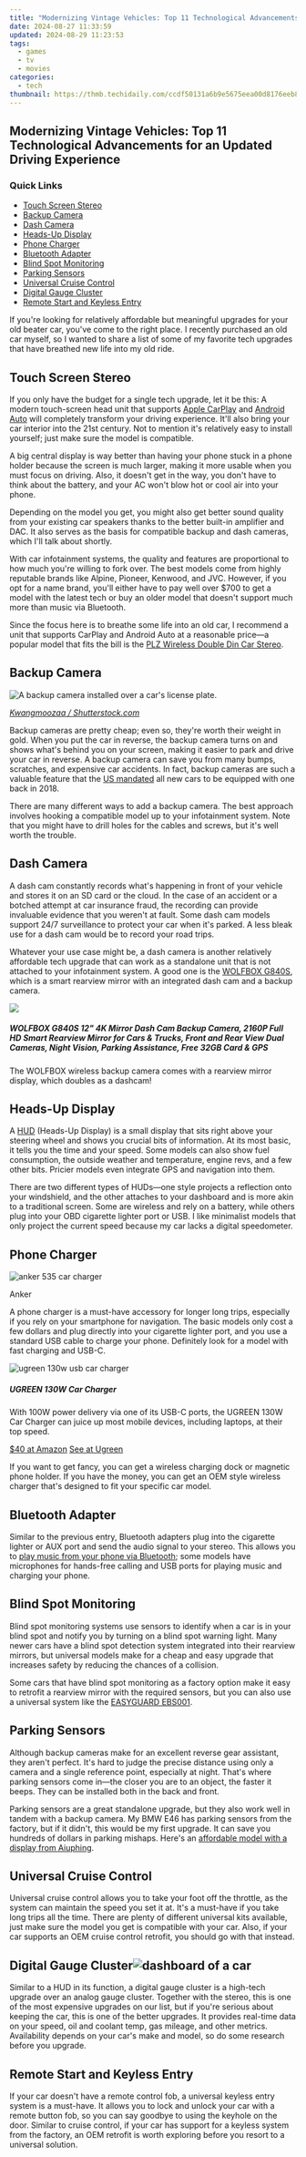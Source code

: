 ```yaml
---
title: "Modernizing Vintage Vehicles: Top 11 Technological Advancements for an Updated Driving Experience"
date: 2024-08-27 11:33:59
updated: 2024-08-29 11:23:53
tags:
  - games
  - tv
  - movies
categories:
  - tech
thumbnail: https://thmb.techidaily.com/ccdf50131a6b9e5675eea00d8176eeb8be6c7d5597ded286e2b977dc206141e5.jpg
---
```


## Modernizing Vintage Vehicles: Top 11 Technological Advancements for an Updated Driving Experience

### Quick Links

* [Touch Screen Stereo](https://facebook-video-footage.techidaily.com/updated-elevate-audience-reach-through-collaborative-youtube-videos-for-2024/)
* [Backup Camera](https://video-capture.techidaily.com/new-2024-approved-expressive-mac-screenshot-recorder-with-soundtrack/)
* [Dash Camera](https://win11.techidaily.com/the-invisible-handshake-direct-pc-links-in-windows-11-rdp/)
* [Heads-Up Display](https://fox-info.techidaily.com/2024-approved-adventure-captured-comparing-black-hero5-to-star-sj7/)
* [Phone Charger](https://screen-mirror.techidaily.com/how-poco-f5-5g-mirror-screen-to-pc-drfone-by-drfone-android/)
* [Bluetooth Adapter](https://screen-recording.techidaily.com/new-in-2024-utilizing-snap-camera-for-interactive-online-gatherings/)
* [Blind Spot Monitoring](https://fake-location.techidaily.com/how-to-simulate-gps-movement-in-ar-games-on-samsung-galaxy-s23-tactical-edition-drfone-by-drfone-virtual-android/)
* [Parking Sensors](https://games-able.techidaily.com/command-center-using-buttons-to-play-any-android-game/)
* [Universal Cruise Control](https://fox-that.techidaily.com/1721473416663-airplay-not-working-heres-how-you-can-get-it-running-smoothly-again/)
* [Digital Gauge Cluster](https://sim-unlock.techidaily.com/the-best-android-unlock-software-for-oneplus-device-top-5-picks-to-remove-android-locks-by-drfone-android/)
* [Remote Start and Keyless Entry](https://youtube-docs.techidaily.com/024-approved-your-key-to-creative-advertising-access-all-50-free-youtube-banner-designs/)

 If you're looking for relatively affordable but meaningful upgrades for your old beater car, you've come to the right place. I recently purchased an old car myself, so I wanted to share a list of some of my favorite tech upgrades that have breathed new life into my old ride.

##  Touch Screen Stereo

 If you only have the budget for a single tech upgrade, let it be this: A modern touch-screen head unit that supports [Apple CarPlay](https://facebook-video-share.techidaily.com/precision-cinematography-ideal-lenses-for-digital-storytellers-for-2024/) and [Android Auto](https://solve-popular.techidaily.com/boost-conversions-using-the-latest-cookiebot-technology-features/) will completely transform your driving experience. It'll also bring your car interior into the 21st century. Not to mention it's relatively easy to install yourself; just make sure the model is compatible.

 A big central display is way better than having your phone stuck in a phone holder because the screen is much larger, making it more usable when you must focus on driving. Also, it doesn't get in the way, you don't have to think about the battery, and your AC won't blow hot or cool air into your phone.

 Depending on the model you get, you might also get better sound quality from your existing car speakers thanks to the better built-in amplifier and DAC. It also serves as the basis for compatible backup and dash cameras, which I'll talk about shortly.

 With car infotainment systems, the quality and features are proportional to how much you're willing to fork over. The best models come from highly reputable brands like Alpine, Pioneer, Kenwood, and JVC. However, if you opt for a name brand, you'll either have to pay well over $700 to get a model with the latest tech or buy an older model that doesn't support much more than music via Bluetooth.

 Since the focus here is to breathe some life into an old car, I recommend a unit that supports CarPlay and Android Auto at a reasonable price—a popular model that fits the bill is the [PLZ Wireless Double Din Car Stereo](https://www.amazon.com/PLZ-Wireless-Bluetooth-Receivers-Subwoofers/dp/B0CFL3MFXF?tag=hotoge-20&ascsubtag=UUhtgUeUpU2003136&asc%5Frefurl=https%3A%2F%2Fwww.howtogeek.com%2Ftech-upgrades-to-make-your-old-car-feel-new-again%2F&asc%5Fcampaign=Evergreen).

##  Backup Camera

![A backup camera installed over a car's license plate.](https://static1.howtogeekimages.com/wordpress/wp-content/uploads/2022/04/1e871425.png) 

_[Kwangmoozaa / Shutterstock.com](https://www.shutterstock.com/image-photo/red-car-rear-view-camera-close-1460197997)_

 Backup cameras are pretty cheap; even so, they're worth their weight in gold. When you put the car in reverse, the backup camera turns on and shows what's behind you on your screen, making it easier to park and drive your car in reverse. A backup camera can save you from many bumps, scratches, and expensive car accidents. In fact, backup cameras are such a valuable feature that the [US mandated](https://www.autoinsurance.org/are-backup-cameras-required-on-new-vehicles-updated/#:~:text=In%20the%20United%20States%2C%20the,to%20have%20a%20backup%20camera.) all new cars to be equipped with one back in 2018.

 There are many different ways to add a backup camera. The best approach involves hooking a compatible model up to your infotainment system. Note that you might have to drill holes for the cables and screws, but it's well worth the trouble.

##  Dash Camera

 A dash cam constantly records what's happening in front of your vehicle and stores it on an SD card or the cloud. In the case of an accident or a botched attempt at car insurance fraud, the recording can provide invaluable evidence that you weren't at fault. Some dash cam models support 24/7 surveillance to protect your car when it's parked. A less bleak use for a dash cam would be to record your road trips.

 Whatever your use case might be, a dash camera is another relatively affordable tech upgrade that can work as a standalone unit that is not attached to your infotainment system. A good one is the [WOLFBOX G840S](https://www.amazon.com/WOLFBOX-Mirror-Backup-Camera-Screen/dp/B0811Q28N6?tag=hotoge-20&ascsubtag=UUhtgUeUpU2003136&asc%5Frefurl=https%3A%2F%2Fwww.howtogeek.com%2Ftech-upgrades-to-make-your-old-car-feel-new-again%2F&asc%5Fcampaign=Evergreen), which is a smart rearview mirror with an integrated dash cam and a backup camera.

![](https://static1.howtogeekimages.com/wordpress/wp-content/uploads/2023/08/414yerg8qjl-_sl500_.jpg) 

#####  WOLFBOX G840S 12" 4K Mirror Dash Cam Backup Camera, 2160P Full HD Smart Rearview Mirror for Cars & Trucks, Front and Rear View Dual Cameras, Night Vision, Parking Assistance, Free 32GB Card & GPS

The WOLFBOX wireless backup camera comes with a rearview mirror display, which doubles as a dashcam!

##  Heads-Up Display

 A [HUD](https://howto.techidaily.com/calls-on-itel-a60s-go-straight-to-voicemail-12-fixes-drfone-by-drfone-fix-android-problems-fix-android-problems/) (Heads-Up Display) is a small display that sits right above your steering wheel and shows you crucial bits of information. At its most basic, it tells you the time and your speed. Some models can also show fuel consumption, the outside weather and temperature, engine revs, and a few other bits. Pricier models even integrate GPS and navigation into them.

 There are two different types of HUDs—one style projects a reflection onto your windshield, and the other attaches to your dashboard and is more akin to a traditional screen. Some are wireless and rely on a battery, while others plug into your OBD cigarette lighter port or USB. I like minimalist models that only project the current speed because my car lacks a digital speedometer.

##  Phone Charger

![anker 535 car charger](https://static1.howtogeekimages.com/wordpress/wp-content/uploads/2023/11/anker-535-car-charger.jpg) 

Anker

 A phone charger is a must-have accessory for longer long trips, especially if you rely on your smartphone for navigation. The basic models only cost a few dollars and plug directly into your cigarette lighter port, and you use a standard USB cable to charge your phone. Definitely look for a model with fast charging and USB-C.

![ugreen 130w usb car charger](https://static1.howtogeekimages.com/wordpress/wp-content/uploads/2023/11/ugreen-130w-usb-car-charger.png) 

#####  UGREEN 130W Car Charger

With 100W power delivery via one of its USB-C ports, the UGREEN 130W Car Charger can juice up most mobile devices, including laptops, at their top speed.   

[$40 at Amazon](https://www.amazon.com/Charger-UGREEN-Charging-Display-Compatible/dp/B0B3CSLPZR/?tag=hotoge-20&ascsubtag=UUhtgUeUpU2003136&asc%5Frefurl=https%3A%2F%2Fwww.howtogeek.com%2Ftech-upgrades-to-make-your-old-car-feel-new-again%2F&asc%5Fcampaign=Evergreen) [See at Ugreen](https://www.ugreen.com/products/ugreen-130w-usb-c-car-charger) 

 If you want to get fancy, you can get a wireless charging dock or magnetic phone holder. If you have the money, you can get an OEM style wireless charger that's designed to fit your specific car model.

##  Bluetooth Adapter

 Similar to the previous entry, Bluetooth adapters plug into the cigarette lighter or AUX port and send the audio signal to your stereo. This allows you to [play music from your phone via Bluetooth](https://fox-direct.techidaily.com/new-2024-approved-total-control-guide-powerdirector-user-manual/); some models have microphones for hands-free calling and USB ports for playing music and charging your phone.

##  Blind Spot Monitoring

 Blind spot monitoring systems use sensors to identify when a car is in your blind spot and notify you by turning on a blind spot warning light. Many newer cars have a blind spot detection system integrated into their rearview mirrors, but universal models make for a cheap and easy upgrade that increases safety by reducing the chances of a collision.

 Some cars that have blind spot monitoring as a factory option make it easy to retrofit a rearview mirror with the required sensors, but you can also use a universal system like the [EASYGUARD EBS001](https://www.amazon.com/EASYGUARD-EBS001-Detection-Assistance-Monitoring/dp/B07SVPMDP5/?tag=hotoge-20&ascsubtag=UUhtgUeUpU2003136&asc%5Frefurl=https%3A%2F%2Fwww.howtogeek.com%2Ftech-upgrades-to-make-your-old-car-feel-new-again%2F&asc%5Fcampaign=Evergreen).

##  Parking Sensors

 Although backup cameras make for an excellent reverse gear assistant, they aren't perfect. It's hard to judge the precise distance using only a camera and a single reference point, especially at night. That's where parking sensors come in—the closer you are to an object, the faster it beeps. They can be installed both in the back and front.

 Parking sensors are a great standalone upgrade, but they also work well in tandem with a backup camera. My BMW E46 has parking sensors from the factory, but if it didn't, this would be my first upgrade. It can save you hundreds of dollars in parking mishaps. Here's an [affordable model with a display from Aiuphing](https://www.amazon.com/Aiuphing-parking-sensors-Sensors-Acoustic/dp/B09Y4BF9Y3/?tag=hotoge-20&ascsubtag=UUhtgUeUpU2003136&asc%5Frefurl=https%3A%2F%2Fwww.howtogeek.com%2Ftech-upgrades-to-make-your-old-car-feel-new-again%2F&asc%5Fcampaign=Evergreen).

##  Universal Cruise Control

 Universal cruise control allows you to take your foot off the throttle, as the system can maintain the speed you set it at. It's a must-have if you take long trips all the time. There are plenty of different universal kits available, just make sure the model you get is compatible with your car. Also, if your car supports an OEM cruise control retrofit, you should go with that instead.

##  Digital Gauge Cluster![dashboard of a car](https://static0.howtogeekimages.com/wordpress/wp-content/uploads/2023/11/visual-look-up-use-cases-on-iphone-15.jpg) 

 Similar to a HUD in its function, a digital gauge cluster is a high-tech upgrade over an analog gauge cluster. Together with the stereo, this is one of the most expensive upgrades on our list, but if you're serious about keeping the car, this is one of the better upgrades. It provides real-time data on your speed, oil and coolant temp, gas mileage, and other metrics. Availability depends on your car's make and model, so do some research before you upgrade.

##  Remote Start and Keyless Entry

 If your car doesn't have a remote control fob, a universal keyless entry system is a must-have. It allows you to lock and unlock your car with a remote button fob, so you can say goodbye to using the keyhole on the door. Similar to cruise control, if your car has support for a keyless system from the factory, an OEM retrofit is worth exploring before you resort to a universal solution.

<ins class="adsbygoogle"
     style="display:block"
     data-ad-format="autorelaxed"
     data-ad-client="ca-pub-7571918770474297"
     data-ad-slot="1223367746"></ins>



<ins class="adsbygoogle"
     style="display:block"
     data-ad-client="ca-pub-7571918770474297"
     data-ad-slot="8358498916"
     data-ad-format="auto"
     data-full-width-responsive="true"></ins>

